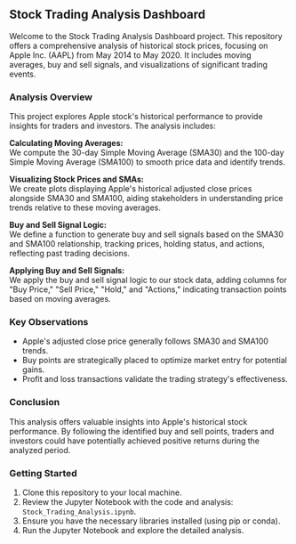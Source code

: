 ## Stock Trading Analysis Dashboard

Welcome to the Stock Trading Analysis Dashboard project. This repository offers a comprehensive analysis of historical stock prices, focusing on Apple Inc. (AAPL) from May 2014 to May 2020. It includes moving averages, buy and sell signals, and visualizations of significant trading events.

### Analysis Overview

This project explores Apple stock's historical performance to provide insights for traders and investors. The analysis includes:

**Calculating Moving Averages:**  
We compute the 30-day Simple Moving Average (SMA30) and the 100-day Simple Moving Average (SMA100) to smooth price data and identify trends.

**Visualizing Stock Prices and SMAs:**  
We create plots displaying Apple's historical adjusted close prices alongside SMA30 and SMA100, aiding stakeholders in understanding price trends relative to these moving averages.

**Buy and Sell Signal Logic:**  
We define a function to generate buy and sell signals based on the SMA30 and SMA100 relationship, tracking prices, holding status, and actions, reflecting past trading decisions.

**Applying Buy and Sell Signals:**  
We apply the buy and sell signal logic to our stock data, adding columns for "Buy Price," "Sell Price," "Hold," and "Actions," indicating transaction points based on moving averages.

### Key Observations

- Apple's adjusted close price generally follows SMA30 and SMA100 trends.
- Buy points are strategically placed to optimize market entry for potential gains.
- Profit and loss transactions validate the trading strategy's effectiveness.

### Conclusion

This analysis offers valuable insights into Apple's historical stock performance. By following the identified buy and sell points, traders and investors could have potentially achieved positive returns during the analyzed period.

### Getting Started

1. Clone this repository to your local machine.
2. Review the Jupyter Notebook with the code and analysis: `Stock_Trading_Analysis.ipynb`.
3. Ensure you have the necessary libraries installed (using pip or conda).
4. Run the Jupyter Notebook and explore the detailed analysis.

